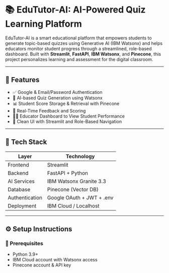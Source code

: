 # 📚 EduTutor-AI: AI-Powered Quiz Learning Platform

EduTutor-AI is a smart educational platform that empowers students to generate topic-based quizzes using Generative AI (IBM Watsonx) and helps educators monitor student progress through a streamlined, role-based dashboard. Built with **Streamlit**, **FastAPI**, **IBM Watsonx**, and **Pinecone**, this project personalizes learning and assessment for the digital classroom.

---

## 🚀 Features

- ✅ Google & Email/Password Authentication
- 🧠 AI-based Quiz Generation using Watsonx
- 📊 Student Score Storage & Retrieval with Pinecone
- 🎯 Real-Time Feedback and Scoring
- 👩‍🏫 Educator Dashboard to View Student Performance
- 📂 Clean UI with Streamlit and Role-Based Navigation

---

## 📌 Tech Stack

| Layer             | Technology                     |
|------------------|--------------------------------|
| Frontend         | Streamlit                      |
| Backend          | FastAPI + Python               |
| AI Services      | IBM Watsonx Granite 3.3        |
| Database         | Pinecone (Vector DB)           |
| Authentication   | Google OAuth + JWT + .env      |
| Deployment       | IBM Cloud / Localhost          |

---

## ⚙️ Setup Instructions

### 🔧 Prerequisites

- Python 3.9+
- IBM Cloud account with Watsonx access
- Pinecone account & API key

